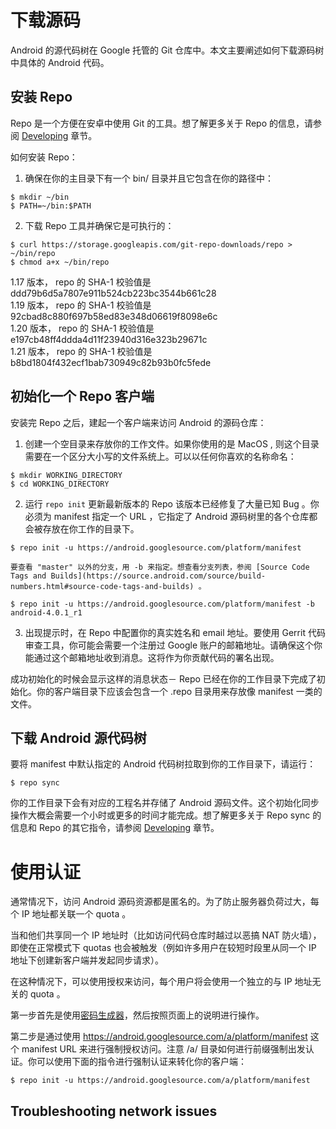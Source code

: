 # 下载源码

 Android 的源代码树在 Google 托管的 Git 仓库中。本文主要阐述如何下载源码树中具体的 Android 代码。              

 ## 安装 Repo

 Repo 是一个方便在安卓中使用 Git 的工具。想了解更多关于 Repo 的信息，请参阅 [Developing](https://source.android.com/source/developing.html) 章节。             

 如何安装 Repo：            

 1. 确保在你的主目录下有一个 bin/ 目录并且它包含在你的路径中：         

 ```
 $ mkdir ~/bin
 $ PATH=~/bin:$PATH
 ```               

 2. 下载 Repo 工具并确保它是可执行的：           

 ```
 $ curl https://storage.googleapis.com/git-repo-downloads/repo > ~/bin/repo
 $ chmod a+x ~/bin/repo
 ```              

 1.17 版本， repo 的 SHA-1 校验值是 ddd79b6d5a7807e911b524cb223bc3544b661c28           
 1.19 版本， repo 的 SHA-1 校验值是 92cbad8c880f697b58ed83e348d06619f8098e6c            
 1.20 版本， repo 的 SHA-1 校验值是 e197cb48ff4ddda4d11f23940d316e323b29671c           
 1.21 版本， repo 的 SHA-1 校验值是 b8bd1804f432ecf1bab730949c82b93b0fc5fede            

 ## 初始化一个 Repo 客户端

 安装完 Repo 之后，建起一个客户端来访问 Android 的源码仓库：         

 1. 创建一个空目录来存放你的工作文件。如果你使用的是 MacOS , 则这个目录需要在一个区分大小写的文件系统上。可以以任何你喜欢的名称命名：                 

 ```
 $ mkdir WORKING_DIRECTORY
 $ cd WORKING_DIRECTORY
 ```               

 2. 运行 ` repo init ` 更新最新版本的 Repo 该版本已经修复了大量已知 Bug 。你必须为 manifest 指定一个 URL ，它指定了 Android 源码树里的各个仓库都会被存放在你工作的目录下。                  

 ```
 $ repo init -u https://android.googlesource.com/platform/manifest
 ```         

    要查看 "master" 以外的分支，用 -b 来指定。想查看分支列表，参阅 [Source Code Tags and Builds](https://source.android.com/source/build-numbers.html#source-code-tags-and-builds) 。         

 ```
 $ repo init -u https://android.googlesource.com/platform/manifest -b android-4.0.1_r1
 ```

 3. 出现提示时，在 Repo 中配置你的真实姓名和 email 地址。要使用 Gerrit 代码审查工具，你可能会需要一个注册过 Google 账户的邮箱地址。请确保这个你能通过这个邮箱地址收到消息。这将作为你贡献代码的署名出现。                  

 成功初始化的时候会显示这样的消息状态－ Repo 已经在你的工作目录下完成了初始化。你的客户端目录下应该会包含一个 .repo 目录用来存放像 manifest 一类的文件。                    

 ## 下载 Android 源代码树

 要将 manifest 中默认指定的 Android 代码树拉取到你的工作目录下，请运行：            

 ```
 $ repo sync
 ```         

 你的工作目录下会有对应的工程名并存储了 Android 源码文件。这个初始化同步操作大概会需要一个小时或更多的时间才能完成。想了解更多关于 Repo sync 的信息和 Repo 的其它指令，请参阅 [Developing](https://source.android.com/source/developing.html) 章节。                        

 # 使用认证

 通常情况下，访问 Android 源码资源都是匿名的。为了防止服务器负荷过大，每个 IP 地址都关联一个 quota 。                     

 当和他们共享同一个 IP 地址时（比如访问代码仓库时越过以恶搞 NAT 防火墙），即使在正常模式下 quotas 也会被触发（例如许多用户在较短时段里从同一个 IP 地址下创建新客户端并发起同步请求）。               

 在这种情况下，可以使用授权来访问，每个用户将会使用一个独立的与 IP 地址无关的 quota 。            

 第一步首先是使用[密码生成器](https://android.googlesource.com/new-password)，然后按照页面上的说明进行操作。            

 第二步是通过使用 https://android.googlesource.com/a/platform/manifest 这个 manifest URL 来进行强制授权访问。注意 /a/ 目录如何进行前缀强制出发认证。你可以使用下面的指令进行强制认证来转化你的客户端：             
 ```
 $ repo init -u https://android.googlesource.com/a/platform/manifest
 ```              

## Troubleshooting network issues